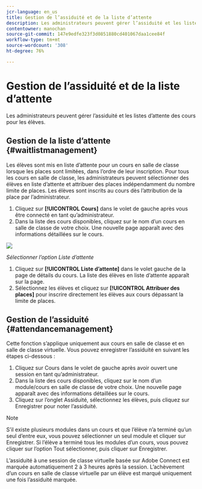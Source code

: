 ```yaml
---
jcr-language: en_us
title: Gestion de l’assiduité et de la liste d’attente
description: Les administrateurs peuvent gérer l’assiduité et les listes d’attente des cours pour les élèves.
contentowner: manochan
source-git-commit: 147e9edfe323f3d0851880cd401067daa1cee84f
workflow-type: tm+mt
source-wordcount: '308'
ht-degree: 76%

---
```




# Gestion de l’assiduité et de la liste d’attente

Les administrateurs peuvent gérer l’assiduité et les listes d’attente des cours pour les élèves.

## Gestion de la liste d’attente {#waitlistmanagement}

Les élèves sont mis en liste d’attente pour un cours en salle de classe lorsque les places sont limitées, dans l’ordre de leur inscription. Pour tous les cours en salle de classe, les administrateurs peuvent sélectionner des élèves en liste d’attente et attribuer des places indépendamment du nombre limite de places. Les élèves sont inscrits au cours dès l’attribution de la place par l’administrateur.

1. Cliquez sur **[!UICONTROL Cours]** dans le volet de gauche après vous être connecté en tant qu’administrateur.
1. Dans la liste des cours disponibles, cliquez sur le nom d’un cours en salle de classe de votre choix. Une nouvelle page apparaît avec des informations détaillées sur le cours.

![](assets/waitlist-and-attendance-mgmnt.png)

*Sélectionner l’option Liste d’attente*

1. Cliquez sur **[!UICONTROL Liste d’attente]** dans le volet gauche de la page de détails du cours. La liste des élèves en liste d’attente apparaît sur la page.
1. Sélectionnez les élèves et cliquez sur **[!UICONTROL Attribuer des places]** pour inscrire directement les élèves aux cours dépassant la limite de places.

## Gestion de l’assiduité {#attendancemanagement}

Cette fonction s’applique uniquement aux cours en salle de classe et en salle de classe virtuelle. Vous pouvez enregistrer l’assiduité en suivant les étapes ci-dessous :

1. Cliquez sur Cours dans le volet de gauche après avoir ouvert une session en tant qu’administrateur.
1. Dans la liste des cours disponibles, cliquez sur le nom d’un module/cours en salle de classe de votre choix. Une nouvelle page apparaît avec des informations détaillées sur le cours.
1. Cliquez sur l’onglet Assiduité, sélectionnez les élèves, puis cliquez sur Enregistrer pour noter l’assiduité.

>[!NOTE]
>
>S’il existe plusieurs modules dans un cours et que l’élève n’a terminé qu’un seul d’entre eux, vous pouvez sélectionner un seul module et cliquer sur Enregistrer. Si l’élève a terminé tous les modules d’un cours, vous pouvez cliquer sur l’option Tout sélectionner, puis cliquer sur Enregistrer.

L’assiduité à une session de classe virtuelle basée sur Adobe Connect est marquée automatiquement 2 à 3 heures après la session. L’achèvement d’un cours en salle de classe virtuelle par un élève est marqué uniquement une fois l’assiduité marquée.
